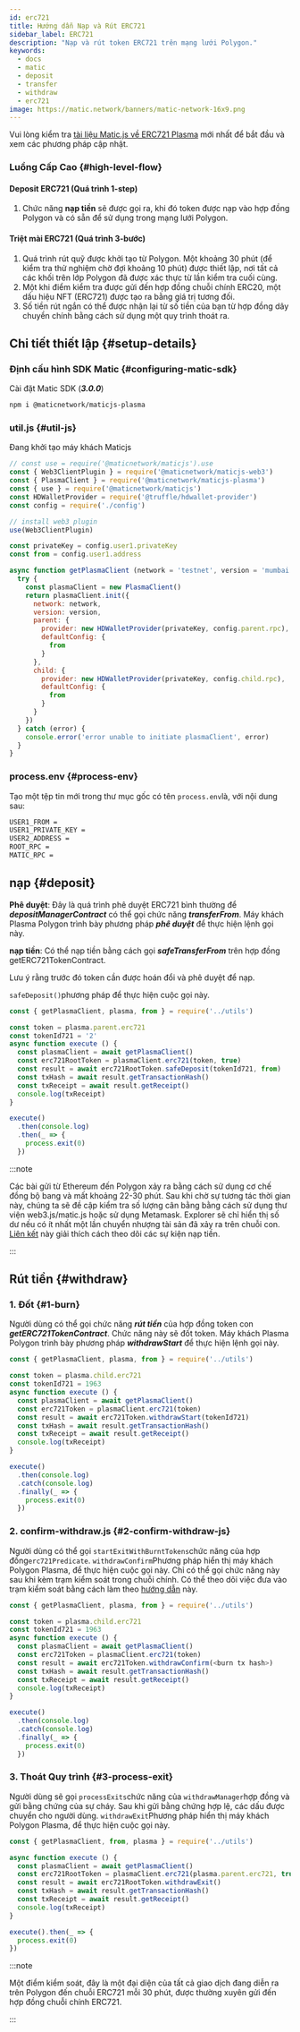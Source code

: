 ```yaml
---
id: erc721
title: Hướng dẫn Nạp và Rút ERC721
sidebar_label: ERC721
description: "Nạp và rút token ERC721 trên mạng lưới Polygon."
keywords:
  - docs
  - matic
  - deposit
  - transfer
  - withdraw
  - erc721
image: https://matic.network/banners/matic-network-16x9.png
---
```


Vui lòng kiểm tra [tài liệu Matic.js về ERC721 Plasma](https://maticnetwork.github.io/matic.js/docs/plasma/erc721/) mới nhất để bắt đầu và xem các phương pháp cập nhật.

### Luồng Cấp Cao {#high-level-flow}

#### **Deposit ERC721 (Quá trình 1-step)**

1. Chức năng **nạp tiền** sẽ được gọi ra, khi đó token được nạp vào hợp đồng Polygon và có sẵn để sử dụng trong mạng lưới Polygon.

#### **Triệt mài ERC721 (Quá trình 3-bước)**

1. Quá trình rút quỹ được khởi tạo từ Polygon. Một khoảng 30 phút (để kiểm tra thử nghiệm chờ đợi khoảng 10 phút) được thiết lập, nơi tất cả các khối trên lớp Polygon đã được xác thực từ lần kiểm tra cuối cùng.
2. Một khi điểm kiểm tra được gửi đến hợp đồng chuỗi chính ERC20, một dấu hiệu NFT (ERC721) được tạo ra bằng giá trị tương đối.
3. Số tiền rút ngắn có thể được nhận lại từ số tiền của bạn từ hợp đồng dây chuyền chính bằng cách sử dụng một quy trình thoát ra.

## Chi tiết thiết lập {#setup-details}

### Định cấu hình SDK Matic {#configuring-matic-sdk}

Cài đặt Matic SDK (**_3.0.0_**)

```bash
npm i @maticnetwork/maticjs-plasma
```

### util.js {#util-js}

Đang khởi tạo máy khách Maticjs

```js
// const use = require('@maticnetwork/maticjs').use
const { Web3ClientPlugin } = require('@maticnetwork/maticjs-web3')
const { PlasmaClient } = require('@maticnetwork/maticjs-plasma')
const { use } = require('@maticnetwork/maticjs')
const HDWalletProvider = require('@truffle/hdwallet-provider')
const config = require('./config')

// install web3 plugin
use(Web3ClientPlugin)

const privateKey = config.user1.privateKey
const from = config.user1.address

async function getPlasmaClient (network = 'testnet', version = 'mumbai') {
  try {
    const plasmaClient = new PlasmaClient()
    return plasmaClient.init({
      network: network,
      version: version,
      parent: {
        provider: new HDWalletProvider(privateKey, config.parent.rpc),
        defaultConfig: {
          from
        }
      },
      child: {
        provider: new HDWalletProvider(privateKey, config.child.rpc),
        defaultConfig: {
          from
        }
      }
    })
  } catch (error) {
    console.error('error unable to initiate plasmaClient', error)
  }
}
```

### process.env {#process-env}

Tạo một tệp tin mới trong thư mục gốc có tên `process.env`là, với nội dung sau:

```bash
USER1_FROM =
USER1_PRIVATE_KEY =
USER2_ADDRESS =
ROOT_RPC =
MATIC_RPC =
```

## nạp {#deposit}

**Phê duyệt**: Đây là quá trình phê duyệt ERC721 bình thường để **_depositManagerContract_** có thể gọi chức năng **_transferFrom_**. Máy khách Plasma Polygon trình bày phương pháp **_phê duyệt_** để thực hiện lệnh gọi này.

**nạp tiền**: Có thể nạp tiền bằng cách gọi **_safeTransferFrom_** trên hợp đồng getERC721TokenContract.

Lưu ý rằng trước đó token cần được hoán đổi và phê duyệt để nạp.

`safeDeposit()`phương pháp để thực hiện cuộc gọi này.

```js
const { getPlasmaClient, plasma, from } = require('../utils')

const token = plasma.parent.erc721
const tokenId721 = '2'
async function execute () {
  const plasmaClient = await getPlasmaClient()
  const erc721RootToken = plasmaClient.erc721(token, true)
  const result = await erc721RootToken.safeDeposit(tokenId721, from)
  const txHash = await result.getTransactionHash()
  const txReceipt = await result.getReceipt()
  console.log(txReceipt)
}

execute()
  .then(console.log)
  .then(_ => {
    process.exit(0)
  })

```

:::note

Các bài gửi từ Ethereum đến Polygon xảy ra bằng cách sử dụng cơ chế đồng bộ bang và mất khoảng 22-30 phút. Sau khi chờ sự tương tác thời gian này, chúng ta sẽ đề cập kiểm tra số lượng cân bằng bằng cách sử dụng thư viện web3.js/matic.js hoặc sử dụng Metamask. Explorer sẽ chỉ hiển thị số dư nếu có ít nhất một lần chuyển nhượng tài sản đã xảy ra trên chuỗi con. [Liên kết](/docs/develop/ethereum-polygon/plasma/deposit-withdraw-event-plasma) này giải thích cách theo dõi các sự kiện nạp tiền.

:::

## Rút tiền {#withdraw}

### 1. Đốt {#1-burn}

Người dùng có thể gọi chức năng **_rút tiền_** của hợp đồng token con **_getERC721TokenContract_**. Chức năng này sẽ đốt token. Máy khách Plasma Polygon trình bày phương pháp **_withdrawStart_** để thực hiện lệnh gọi này.

```js
const { getPlasmaClient, plasma, from } = require('../utils')

const token = plasma.child.erc721
const tokenId721 = 1963
async function execute () {
  const plasmaClient = await getPlasmaClient()
  const erc721Token = plasmaClient.erc721(token)
  const result = await erc721Token.withdrawStart(tokenId721)
  const txHash = await result.getTransactionHash()
  const txReceipt = await result.getReceipt()
  console.log(txReceipt)
}

execute()
  .then(console.log)
  .catch(console.log)
  .finally(_ => {
    process.exit(0)
  })
```

### 2. confirm-withdraw.js {#2-confirm-withdraw-js}

Người dùng có thể gọi `startExitWithBurntTokens`chức năng của hợp đồng`erc721Predicate`. `withdrawConfirm`Phương pháp hiển thị máy khách Polygon Plasma, để thực hiện cuộc gọi này. Chỉ có thể gọi chức năng này sau khi kèm trạm kiểm soát trong chuỗi chính. Có thể theo dõi việc đưa vào trạm kiểm soát bằng cách làm theo [hướng dẫn](/docs/develop/ethereum-polygon/plasma/deposit-withdraw-event-plasma#checkpoint-events) này.


```js
const { getPlasmaClient, plasma, from } = require('../utils')

const token = plasma.child.erc721
const tokenId721 = 1963
async function execute () {
  const plasmaClient = await getPlasmaClient()
  const erc721Token = plasmaClient.erc721(token)
  const result = await erc721Token.withdrawConfirm(<burn tx hash>)
  const txHash = await result.getTransactionHash()
  const txReceipt = await result.getReceipt()
  console.log(txReceipt)
}

execute()
  .then(console.log)
  .catch(console.log)
  .finally(_ => {
    process.exit(0)
  })
```

### 3. Thoát Quy trình {#3-process-exit}

Người dùng sẽ gọi `processExits`chức năng của `withdrawManager`hợp đồng và gửi bằng chứng của sự cháy. Sau khi gửi bằng chứng hợp lệ, các dấu được chuyển cho người dùng. `withdrawExit`Phương pháp hiển thị máy khách Polygon Plasma, để thực hiện cuộc gọi này.

```js
const { getPlasmaClient, from, plasma } = require('../utils')

async function execute () {
  const plasmaClient = await getPlasmaClient()
  const erc721RootToken = plasmaClient.erc721(plasma.parent.erc721, true)
  const result = await erc721RootToken.withdrawExit()
  const txHash = await result.getTransactionHash()
  const txReceipt = await result.getReceipt()
  console.log(txReceipt)
}

execute().then(_ => {
  process.exit(0)
})
```

:::note

Một điểm kiểm soát, đây là một đại diện của tất cả giao dịch đang diễn ra trên Polygon đến chuỗi ERC721 mỗi 30 phút, được thường xuyên gửi đến hợp đồng chuỗi chính ERC721.

:::
